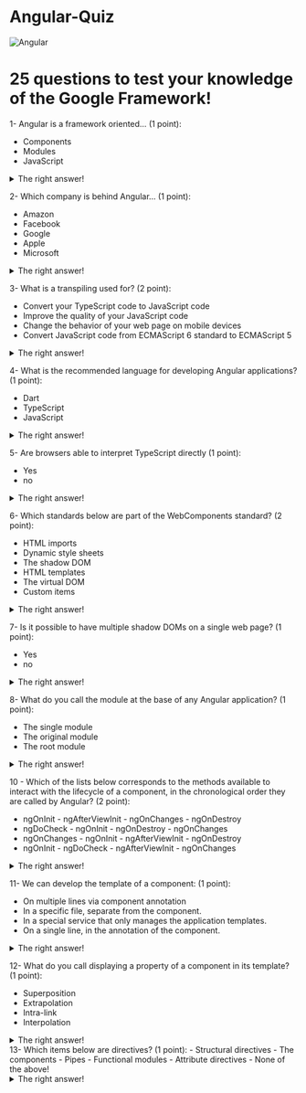 # Angular-Quiz
![Angular](https://loga-engineering.com/wp-content/uploads/2019/10/angular-logo.png)

# 25 questions to test your knowledge of the Google Framework!

  1- Angular is a framework oriented… (1 point): 
   - Components
   - Modules
   - JavaScript
   <details>
  <summary>The right answer!</summary>
   Components
  </details>
  
  2- Which company is behind Angular... (1 point):
   - Amazon
   - Facebook
   - Google
   - Apple
   - Microsoft
   <details>
  <summary>The right answer!</summary>
   Google 
  </details>
  
  3- What is a transpiling  used for? (2 point): 
   - Convert your TypeScript code to JavaScript code
   - Improve the quality of your JavaScript code
   - Change the behavior of your web page on mobile devices
   - Convert JavaScript code from ECMAScript 6 standard to ECMAScript 5
   <details>
  <summary>The right answer!</summary>
   Convert JavaScript code from ECMAScript 6 standard to ECMAScript 5 
  </details>
  
  4- What is the recommended language for developing Angular applications? (1 point):
   - Dart
   - TypeScript
   - JavaScript
   <details>
  <summary>The right answer!</summary>
   TypeScript
  </details>
  
  5- Are browsers able to interpret TypeScript directly (1 point):
   - Yes
   - no
   <details>
  <summary>The right answer!</summary>
   No
  </details>
  
  6- Which standards below are part of the WebComponents standard? (2 point):
   - HTML imports
   - Dynamic style sheets
   - The shadow DOM
   - HTML templates
   - The virtual DOM
   - Custom items
   <details>
  <summary>The right answer!</summary>
   * HTML imports
   * The shadow DOM
   * HTML templates
   * Custom items
  </details>   
  
  7- Is it possible to have multiple shadow DOMs on a single web page? (1 point):
   - Yes
   - no
   <details>
  <summary>The right answer!</summary>
   Yes
  </details>

  8- What do you call the module at the base of any Angular application? (1 point):
   - The single module
   - The original module
   - The root module
   <details>
  <summary>The right answer!</summary>
   The root module
  </details> 

  10 - Which of the lists below corresponds to the methods available to interact with the lifecycle of a component, in the chronological order they are called by Angular? (2 point):
   - ngOnInit - ngAfterViewInit - ngOnChanges - ngOnDestroy
   - ngDoCheck - ngOnInit - ngOnDestroy - ngOnChanges
   - ngOnChanges - ngOnInit - ngAfterViewInit - ngOnDestroy
   - ngOnInit - ngDoCheck - ngAfterViewInit - ngOnChanges
   <details>
  <summary>The right answer!</summary>
   ngOnChanges - ngOnInit - ngAfterViewInit - ngOnDestroy
  </details>
  

  11- We can develop the template of a component: (1 point):
   - On multiple lines via component annotation
   - In a specific file, separate from the component.
   - In a special service that only manages the application templates.
   - On a single line, in the annotation of the component.
   <details>
  <summary>The right answer!</summary>
   - On multiple lines via component annotation.
   - In a specific file, separate from the component.
   - On a single line, in the annotation of the component.
  </details>   
  
  12- What do you call displaying a property of a component in its template? (1 point):
   - Superposition
   - Extrapolation
   - Intra-link
   - Interpolation
   <details>
  <summary>The right answer!</summary>
   Interpolation
  </details>
  13- Which items below are directives? (1 point):
   - Structural directives
   - The components
   - Pipes
   - Functional modules
   - Attribute directives
   - None of the above!
   <details>
  <summary>The right answer!</summary>
    - Structural directives
    - The components
    - Attribute directives
  </details>
